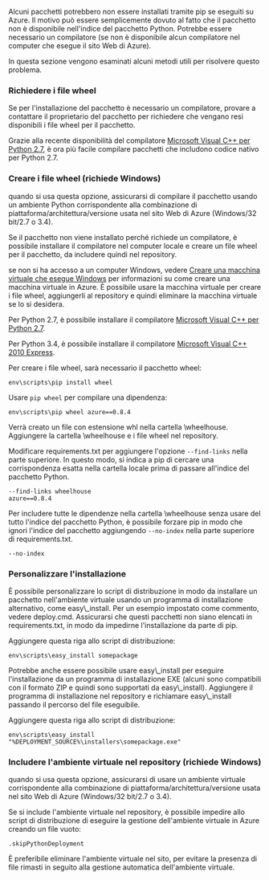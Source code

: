 Alcuni pacchetti potrebbero non essere installati tramite pip se eseguiti su Azure. Il motivo può essere semplicemente dovuto al fatto che il pacchetto non è disponibile nell'indice del pacchetto Python. Potrebbe essere necessario un compilatore (se non è disponibile alcun compilatore nel computer che esegue il sito Web di Azure).

In questa sezione vengono esaminati alcuni metodi utili per risolvere questo problema.

### Richiedere i file wheel

Se per l'installazione del pacchetto è necessario un compilatore, provare a contattare il proprietario del pacchetto per richiedere che vengano resi disponibili i file wheel per il pacchetto.

Grazie alla recente disponibilità del compilatore [Microsoft Visual C++ per Python 2.7][], è ora più facile compilare pacchetti che includono codice nativo per Python 2.7.

### Creare i file wheel (richiede Windows)

quando si usa questa opzione, assicurarsi di compilare il pacchetto usando un ambiente Python corrispondente alla combinazione di piattaforma/architettura/versione usata nel sito Web di Azure (Windows/32 bit/2.7 o 3.4).

Se il pacchetto non viene installato perché richiede un compilatore, è possibile installare il compilatore nel computer locale e creare un file wheel per il pacchetto, da includere quindi nel repository.

se non si ha accesso a un computer Windows, vedere [Creare una macchina virtuale che esegue Windows][] per informazioni su come creare una macchina virtuale in Azure. È possibile usare la macchina virtuale per creare i file wheel, aggiungerli al repository e quindi eliminare la macchina virtuale se lo si desidera.

Per Python 2.7, è possibile installare il compilatore [Microsoft Visual C++ per Python 2.7][].

Per Python 3.4, è possibile installare il compilatore [Microsoft Visual C++ 2010 Express][].

Per creare i file wheel, sarà necessario il pacchetto wheel:

    env\scripts\pip install wheel

Usare `pip wheel` per compilare una dipendenza:

    env\scripts\pip wheel azure==0.8.4

Verrà creato un file con estensione whl nella cartella \\wheelhouse. Aggiungere la cartella \\wheelhouse e i file wheel nel repository.

Modificare requirements.txt per aggiungere l'opzione `--find-links` nella parte superiore. In questo modo, si indica a pip di cercare una corrispondenza esatta nella cartella locale prima di passare all'indice del pacchetto Python.

    --find-links wheelhouse
    azure==0.8.4

Per includere tutte le dipendenze nella cartella \\wheelhouse senza usare del tutto l'indice del pacchetto Python, è possibile forzare pip in modo che ignori l'indice del pacchetto aggiungendo `--no-index` nella parte superiore di requirements.txt.

    --no-index

### Personalizzare l'installazione

È possibile personalizzare lo script di distribuzione in modo da installare un pacchetto nell'ambiente virtuale usando un programma di installazione alternativo, come easy\\_install. Per un esempio impostato come commento, vedere deploy.cmd. Assicurarsi che questi pacchetti non siano elencati in requirements.txt, in modo da impedirne l'installazione da parte di pip.

Aggiungere questa riga allo script di distribuzione:

    env\scripts\easy_install somepackage

Potrebbe anche essere possibile usare easy\\_install per eseguire l'installazione da un programma di installazione EXE (alcuni sono compatibili con il formato ZIP e quindi sono supportati da easy\\_install). Aggiungere il programma di installazione nel repository e richiamare easy\\_install passando il percorso del file eseguibile.

Aggiungere questa riga allo script di distribuzione:

    env\scripts\easy_install "%DEPLOYMENT_SOURCE%\installers\somepackage.exe"

### Includere l'ambiente virtuale nel repository (richiede Windows)

quando si usa questa opzione, assicurarsi di usare un ambiente virtuale corrispondente alla combinazione di piattaforma/architettura/versione usata nel sito Web di Azure (Windows/32 bit/2.7 o 3.4).

Se si include l'ambiente virtuale nel repository, è possibile impedire allo script di distribuzione di eseguire la gestione dell'ambiente virtuale in Azure creando un file vuoto:

    .skipPythonDeployment

È preferibile eliminare l'ambiente virtuale nel sito, per evitare la presenza di file rimasti in seguito alla gestione automatica dell'ambiente virtuale.


[Creare una macchina virtuale che esegue Windows]: http://azure.microsoft.com/documentation/articles/virtual-machines-windows-tutorial/
[Microsoft Visual C++ per Python 2.7]: http://aka.ms/vcpython27
[Microsoft Visual C++ 2010 Express]: http://go.microsoft.com/?linkid=9709949

<!---HONumber=Oct15_HO3-->